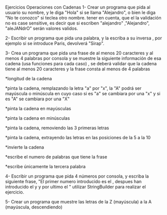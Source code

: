 Ejercicios Operaciones con Cadenas
1- Crear un programa que pida al usuario su nombre, y le diga "Hola" si se llama "Alejandro", o bien le diga "No te conozco" si teclea otro nombre. tener en cuenta, que el la validación no es case sensitive, es decir que si escriben "alejandro" ,"Alejandro", "aleJANdrO" serán valores validos.

2- Escribir un programa que pida una palabra, y la escriba a su inversa , por ejemplo si se introduce Paris, devolverá "Sirap".

3- Crea un programa que pida una frase de al menos 20 caracteres y al menos 4 palabras por consola y se muestre la siguiente información de esa cadena (usa funciones para cada caso) , se deberá validar que la cadena tiene al menos 20 caracteres y la frase consta al menos de 4 palabras

*longitud de la cadena

*pinta la cadena, remplazando la letra "a" por "x", la "A" podrá ser mayúscula o minúscula en cuyo caso si es "a" se cambiara por una "x" y si es "A" se cambiara por una "X"

*pinta la cadena en mayúsculas

*pinta la cadena en minúsculas

*pinta la cadena, removiendo las 3 primeras letras

*pinta la cadena, extrayendo las letras en las posiciones de la 5 a la 10

*invierte la cadena

*escribe el numero de palabras que tiene la frase

*escribe únicamente la tercera palabra

4- Escribir un programa que pida 4 números por consola, y escriba la siguiente frase, "El primer numero introducido es el <numero1> , despues han introducido el <numero2> y <numero3> y por ultimo el <numero4>"  utilizar StringBuilder para realizar el ejercicio.

5- Crear un programa que muestre las letras de la Z (mayúscula) a la A (mayúscula, descendiendo)